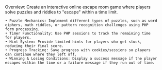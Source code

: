 Overview:
Create an interactive online escape room game where players solve puzzles and riddles to "escape" within a time limit.

    • Puzzle Mechanics: Implement different types of puzzles, such as word ciphers, math riddles, or pattern recognition challenges using PHP form processing.
    • Timer Functionality: Use PHP sessions to track the remaining time for players.
    • Hint System: Provide limited hints for players who get stuck, reducing their final score.
    • Progress Tracking: Save progress with cookies/sessions so players can continue where they left off.
    • Winning & Losing Conditions: Display a success message if the player escapes within the time or a failure message if they run out of time.

